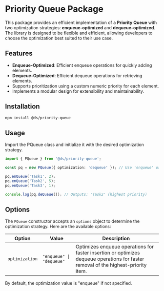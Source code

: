 # Priority Queue Package

This package provides an efficient implementation of a **Priority Queue** with two optimization strategies: **enqueue-optimized** and **dequeue-optimized**. The library is designed to be flexible and efficient, allowing developers to choose the optimization best suited to their use case.

## Features

- **Enqueue-Optimized**: Efficient enqueue operations for quickly adding elements.
- **Dequeue-Optimized**: Efficient dequeue operations for retrieving elements.
- Supports prioritization using a custom numeric priority for each element.
- Implements a modular design for extensibility and maintainability.

## Installation

```bash
npm install @ds/priority-queue
```

## Usage
Import the PQueue class and initialize it with the desired optimization strategy.

```ts
import { PQueue } from '@ds/priority-queue';

const pq = new PQueue({ optimization: 'dequeue' }); // Use 'enqueue' or 'dequeue' based on your needs.

pq.enQueue('Task1', 2);
pq.enQueue('Task2', 5);
pq.enQueue('Task3', 1);

console.log(pq.deQueue()); // Outputs: 'Task2' (highest priority)

```

## Options

The `PQueue` constructor accepts an `options` object to determine the optimization strategy. Here are the available options:

| Option         | Value                       | Description                                                                 |
|----------------|-----------------------------|-----------------------------------------------------------------------------|
| `optimization` | `"enqueue" \| "dequeue"` | Optimizes enqueue operations for faster insertion or optimizes dequeue operations for faster removal of the highest-priority item.|

By default, the optimization value is "enqueue" if not specified.

